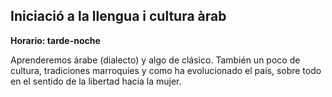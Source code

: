 ## Iniciació a la llengua i cultura àrab

**Horario: tarde-noche**

Aprenderemos árabe (dialecto) y algo de clásico. También un poco de cultura, tradiciones marroquíes y como ha evolucionado el país, sobre todo en el sentido de la libertad hacia la mujer.
